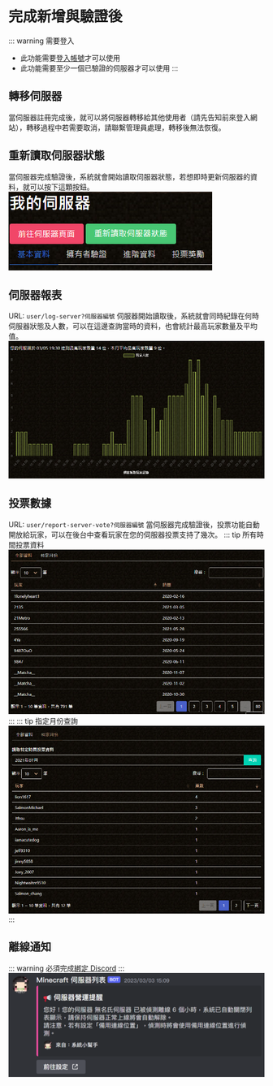 # 完成新增與驗證後

::: warning 需要登入
- 此功能需要[登入帳號](https://www.mc-list.xyz/user)才可以使用
- 此功能需要至少一個已驗證的伺服器才可以使用
:::

## 轉移伺服器
當伺服器註冊完成後，就可以將伺服器轉移給其他使用者（請先告知前來登入網站），轉移過程中若需要取消，請聯繫管理員處理，轉移後無法恢復。

## 重新讀取伺服器狀態
當伺服器完成驗證後，系統就會開始讀取伺服器狀態，若想即時更新伺服器的資料，就可以按下這顆按鈕。  
![Reload Server](/images/reload_status.png)

## 伺服器報表
URL: `user/log-server?伺服器編號`
伺服器開始讀取後，系統就會同時紀錄在何時伺服器狀態及人數，可以在這邊查詢當時的資料，也會統計最高玩家數量及平均值。  
![Server Offline](/images/server_log.png)

## 投票數據
URL: `user/report-server-vote?伺服器編號`
當伺服器完成驗證後，投票功能自動開放給玩家，可以在後台中查看玩家在您的伺服器投票支持了幾次。
::: tip 所有時間投票資料
![Vote All Time](/images/vote_all_time.png)
:::
::: tip 指定月份查詢
![Vote Months](/images/vote_months.png)
:::

## 離線通知
::: warning
必須完成[綁定 Discord](/other/bind-discord.md)
:::
![Server Offline](/images/server_offline.png)